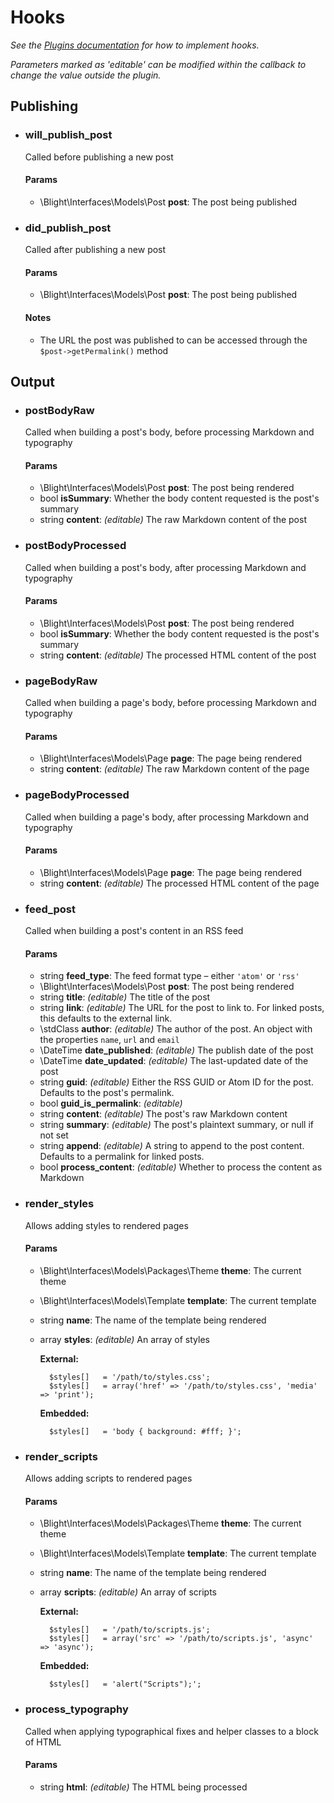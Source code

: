 Hooks
=====

_See the [Plugins documentation](Plugins.md) for how to implement hooks._

_Parameters marked as 'editable' can be modified within the callback to change the value outside the plugin._


Publishing
----------

- ### will_publish_post

	Called before publishing a new post

	#### Params

	- \Blight\Interfaces\Models\Post **post**: The post being published


- ### did_publish_post

	Called after publishing a new post

	#### Params

	- \Blight\Interfaces\Models\Post **post**: The post being published

	#### Notes

	- The URL the post was published to can be accessed through the `$post->getPermalink()` method


Output
------

- ### postBodyRaw

	Called when building a post's body, before processing Markdown and typography

	#### Params

	- \Blight\Interfaces\Models\Post **post**: The post being rendered
	- bool **isSummary**: Whether the body content requested is the post's summary
	- string **content**: _(editable)_ The raw Markdown content of the post


- ### postBodyProcessed

	Called when building a post's body, after processing Markdown and typography

	#### Params

	- \Blight\Interfaces\Models\Post **post**: The post being rendered
	- bool **isSummary**: Whether the body content requested is the post's summary
	- string **content**: _(editable)_ The processed HTML content of the post


- ### pageBodyRaw

	Called when building a page's body, before processing Markdown and typography

	#### Params

	- \Blight\Interfaces\Models\Page **page**: The page being rendered
	- string **content**: _(editable)_ The raw Markdown content of the page


- ### pageBodyProcessed

	Called when building a page's body, after processing Markdown and typography

	#### Params

	- \Blight\Interfaces\Models\Page **page**: The page being rendered
	- string **content**: _(editable)_ The processed HTML content of the page


- ### feed_post

	Called when building a post's content in an RSS feed

	#### Params

	- string **feed_type**: The feed format type – either `'atom'` or `'rss'`
	- \Blight\Interfaces\Models\Post **post**: The post being rendered
	- string **title**: _(editable)_ The title of the post
	- string **link**: _(editable)_ The URL for the post to link to. For linked posts, this defaults to the external link.
	- \stdClass **author**: _(editable)_ The author of the post. An object with the properties `name`, `url` and `email`
	- \DateTime **date_published**: _(editable)_ The publish date of the post
	- \DateTime **date_updated**: _(editable)_ The last-updated date of the post
	- string **guid**: _(editable)_ Either the RSS GUID or Atom ID for the post. Defaults to the post's permalink.
	- bool **guid_is_permalink**: _(editable)_
	- string **content**: _(editable)_ The post's raw Markdown content
	- string **summary**: _(editable)_ The post's plaintext summary, or null if not set
	- string **append**: _(editable)_ A string to append to the post content. Defaults to a permalink for linked posts.
	- bool **process_content**: _(editable)_ Whether to process the content as Markdown


- ### render_styles

	Allows adding styles to rendered pages

	#### Params

	- \Blight\Interfaces\Models\Packages\Theme **theme**: The current theme
	- \Blight\Interfaces\Models\Template **template**: The current template
	- string **name**: The name of the template being rendered
	- array **styles**: _(editable)_ An array of styles

		**External:**

			$styles[]	= '/path/to/styles.css';
			$styles[]	= array('href' => '/path/to/styles.css', 'media' => 'print');

		**Embedded:**

			$styles[]	= 'body { background: #fff; }';


- ### render_scripts

	Allows adding scripts to rendered pages

	#### Params

	- \Blight\Interfaces\Models\Packages\Theme **theme**: The current theme
	- \Blight\Interfaces\Models\Template **template**: The current template
	- string **name**: The name of the template being rendered
	- array **scripts**: _(editable)_ An array of scripts

		**External:**

			$styles[]	= '/path/to/scripts.js';
			$styles[]	= array('src' => '/path/to/scripts.js', 'async' => 'async');

		**Embedded:**

			$styles[]	= 'alert("Scripts");';


- ### process_typography

	Called when applying typographical fixes and helper classes to a block of HTML

	#### Params

	- string **html**: _(editable)_ The HTML being processed
